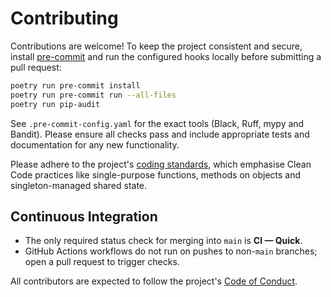 # Contributing

Contributions are welcome! To keep the project consistent and secure, install
[pre-commit](https://pre-commit.com/#install) and run the configured hooks
locally before submitting a pull request:

```bash
poetry run pre-commit install
poetry run pre-commit run --all-files
poetry run pip-audit
```

See `.pre-commit-config.yaml` for the exact tools (Black, Ruff, mypy and
Bandit). Please ensure all checks pass and include appropriate tests and
documentation for any new functionality.

Please adhere to the project's [coding standards](docs/coding-standards.md), which emphasise Clean Code practices like single-purpose functions, methods on objects and singleton-managed shared state.

## Continuous Integration

- The only required status check for merging into `main` is **CI — Quick**.
- GitHub Actions workflows do not run on pushes to non-`main` branches; open a
  pull request to trigger checks.

All contributors are expected to follow the project's
[Code of Conduct](CODE_OF_CONDUCT.md).
